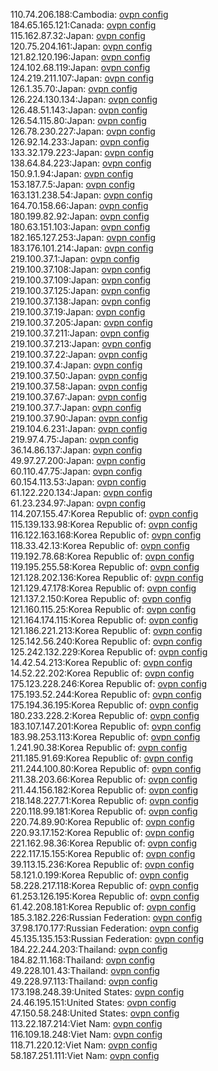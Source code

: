110.74.206.188:Cambodia: [ovpn config](vpn/110_74_206_188.ovpn)  
184.65.165.121:Canada: [ovpn config](vpn/184_65_165_121.ovpn)  
115.162.87.32:Japan: [ovpn config](vpn/115_162_87_32.ovpn)  
120.75.204.161:Japan: [ovpn config](vpn/120_75_204_161.ovpn)  
121.82.120.196:Japan: [ovpn config](vpn/121_82_120_196.ovpn)  
124.102.68.119:Japan: [ovpn config](vpn/124_102_68_119.ovpn)  
124.219.211.107:Japan: [ovpn config](vpn/124_219_211_107.ovpn)  
126.1.35.70:Japan: [ovpn config](vpn/126_1_35_70.ovpn)  
126.224.130.134:Japan: [ovpn config](vpn/126_224_130_134.ovpn)  
126.48.51.143:Japan: [ovpn config](vpn/126_48_51_143.ovpn)  
126.54.115.80:Japan: [ovpn config](vpn/126_54_115_80.ovpn)  
126.78.230.227:Japan: [ovpn config](vpn/126_78_230_227.ovpn)  
126.92.14.233:Japan: [ovpn config](vpn/126_92_14_233.ovpn)  
133.32.179.223:Japan: [ovpn config](vpn/133_32_179_223.ovpn)  
138.64.84.223:Japan: [ovpn config](vpn/138_64_84_223.ovpn)  
150.9.1.94:Japan: [ovpn config](vpn/150_9_1_94.ovpn)  
153.187.7.5:Japan: [ovpn config](vpn/153_187_7_5.ovpn)  
163.131.238.54:Japan: [ovpn config](vpn/163_131_238_54.ovpn)  
164.70.158.66:Japan: [ovpn config](vpn/164_70_158_66.ovpn)  
180.199.82.92:Japan: [ovpn config](vpn/180_199_82_92.ovpn)  
180.63.151.103:Japan: [ovpn config](vpn/180_63_151_103.ovpn)  
182.165.127.253:Japan: [ovpn config](vpn/182_165_127_253.ovpn)  
183.176.101.214:Japan: [ovpn config](vpn/183_176_101_214.ovpn)  
219.100.37.1:Japan: [ovpn config](vpn/219_100_37_1.ovpn)  
219.100.37.108:Japan: [ovpn config](vpn/219_100_37_108.ovpn)  
219.100.37.109:Japan: [ovpn config](vpn/219_100_37_109.ovpn)  
219.100.37.125:Japan: [ovpn config](vpn/219_100_37_125.ovpn)  
219.100.37.138:Japan: [ovpn config](vpn/219_100_37_138.ovpn)  
219.100.37.19:Japan: [ovpn config](vpn/219_100_37_19.ovpn)  
219.100.37.205:Japan: [ovpn config](vpn/219_100_37_205.ovpn)  
219.100.37.211:Japan: [ovpn config](vpn/219_100_37_211.ovpn)  
219.100.37.213:Japan: [ovpn config](vpn/219_100_37_213.ovpn)  
219.100.37.22:Japan: [ovpn config](vpn/219_100_37_22.ovpn)  
219.100.37.4:Japan: [ovpn config](vpn/219_100_37_4.ovpn)  
219.100.37.50:Japan: [ovpn config](vpn/219_100_37_50.ovpn)  
219.100.37.58:Japan: [ovpn config](vpn/219_100_37_58.ovpn)  
219.100.37.67:Japan: [ovpn config](vpn/219_100_37_67.ovpn)  
219.100.37.7:Japan: [ovpn config](vpn/219_100_37_7.ovpn)  
219.100.37.90:Japan: [ovpn config](vpn/219_100_37_90.ovpn)  
219.104.6.231:Japan: [ovpn config](vpn/219_104_6_231.ovpn)  
219.97.4.75:Japan: [ovpn config](vpn/219_97_4_75.ovpn)  
36.14.86.137:Japan: [ovpn config](vpn/36_14_86_137.ovpn)  
49.97.27.200:Japan: [ovpn config](vpn/49_97_27_200.ovpn)  
60.110.47.75:Japan: [ovpn config](vpn/60_110_47_75.ovpn)  
60.154.113.53:Japan: [ovpn config](vpn/60_154_113_53.ovpn)  
61.122.220.134:Japan: [ovpn config](vpn/61_122_220_134.ovpn)  
61.23.234.97:Japan: [ovpn config](vpn/61_23_234_97.ovpn)  
114.207.155.47:Korea Republic of: [ovpn config](vpn/114_207_155_47.ovpn)  
115.139.133.98:Korea Republic of: [ovpn config](vpn/115_139_133_98.ovpn)  
116.122.163.168:Korea Republic of: [ovpn config](vpn/116_122_163_168.ovpn)  
118.33.42.13:Korea Republic of: [ovpn config](vpn/118_33_42_13.ovpn)  
119.192.78.68:Korea Republic of: [ovpn config](vpn/119_192_78_68.ovpn)  
119.195.255.58:Korea Republic of: [ovpn config](vpn/119_195_255_58.ovpn)  
121.128.202.136:Korea Republic of: [ovpn config](vpn/121_128_202_136.ovpn)  
121.129.47.178:Korea Republic of: [ovpn config](vpn/121_129_47_178.ovpn)  
121.137.2.150:Korea Republic of: [ovpn config](vpn/121_137_2_150.ovpn)  
121.160.115.25:Korea Republic of: [ovpn config](vpn/121_160_115_25.ovpn)  
121.164.174.115:Korea Republic of: [ovpn config](vpn/121_164_174_115.ovpn)  
121.186.221.213:Korea Republic of: [ovpn config](vpn/121_186_221_213.ovpn)  
125.142.56.240:Korea Republic of: [ovpn config](vpn/125_142_56_240.ovpn)  
125.242.132.229:Korea Republic of: [ovpn config](vpn/125_242_132_229.ovpn)  
14.42.54.213:Korea Republic of: [ovpn config](vpn/14_42_54_213.ovpn)  
14.52.22.202:Korea Republic of: [ovpn config](vpn/14_52_22_202.ovpn)  
175.123.228.246:Korea Republic of: [ovpn config](vpn/175_123_228_246.ovpn)  
175.193.52.244:Korea Republic of: [ovpn config](vpn/175_193_52_244.ovpn)  
175.194.36.195:Korea Republic of: [ovpn config](vpn/175_194_36_195.ovpn)  
180.233.228.2:Korea Republic of: [ovpn config](vpn/180_233_228_2.ovpn)  
183.107.147.201:Korea Republic of: [ovpn config](vpn/183_107_147_201.ovpn)  
183.98.253.113:Korea Republic of: [ovpn config](vpn/183_98_253_113.ovpn)  
1.241.90.38:Korea Republic of: [ovpn config](vpn/1_241_90_38.ovpn)  
211.185.91.69:Korea Republic of: [ovpn config](vpn/211_185_91_69.ovpn)  
211.244.100.80:Korea Republic of: [ovpn config](vpn/211_244_100_80.ovpn)  
211.38.203.66:Korea Republic of: [ovpn config](vpn/211_38_203_66.ovpn)  
211.44.156.182:Korea Republic of: [ovpn config](vpn/211_44_156_182.ovpn)  
218.148.227.71:Korea Republic of: [ovpn config](vpn/218_148_227_71.ovpn)  
220.118.99.181:Korea Republic of: [ovpn config](vpn/220_118_99_181.ovpn)  
220.74.89.90:Korea Republic of: [ovpn config](vpn/220_74_89_90.ovpn)  
220.93.17.152:Korea Republic of: [ovpn config](vpn/220_93_17_152.ovpn)  
221.162.98.36:Korea Republic of: [ovpn config](vpn/221_162_98_36.ovpn)  
222.117.15.155:Korea Republic of: [ovpn config](vpn/222_117_15_155.ovpn)  
39.113.15.236:Korea Republic of: [ovpn config](vpn/39_113_15_236.ovpn)  
58.121.0.199:Korea Republic of: [ovpn config](vpn/58_121_0_199.ovpn)  
58.228.217.118:Korea Republic of: [ovpn config](vpn/58_228_217_118.ovpn)  
61.253.126.195:Korea Republic of: [ovpn config](vpn/61_253_126_195.ovpn)  
61.42.208.181:Korea Republic of: [ovpn config](vpn/61_42_208_181.ovpn)  
185.3.182.226:Russian Federation: [ovpn config](vpn/185_3_182_226.ovpn)  
37.98.170.177:Russian Federation: [ovpn config](vpn/37_98_170_177.ovpn)  
45.135.135.153:Russian Federation: [ovpn config](vpn/45_135_135_153.ovpn)  
184.22.244.203:Thailand: [ovpn config](vpn/184_22_244_203.ovpn)  
184.82.11.168:Thailand: [ovpn config](vpn/184_82_11_168.ovpn)  
49.228.101.43:Thailand: [ovpn config](vpn/49_228_101_43.ovpn)  
49.228.97.113:Thailand: [ovpn config](vpn/49_228_97_113.ovpn)  
173.198.248.39:United States: [ovpn config](vpn/173_198_248_39.ovpn)  
24.46.195.151:United States: [ovpn config](vpn/24_46_195_151.ovpn)  
47.150.58.248:United States: [ovpn config](vpn/47_150_58_248.ovpn)  
113.22.187.214:Viet Nam: [ovpn config](vpn/113_22_187_214.ovpn)  
116.109.18.248:Viet Nam: [ovpn config](vpn/116_109_18_248.ovpn)  
118.71.220.12:Viet Nam: [ovpn config](vpn/118_71_220_12.ovpn)  
58.187.251.111:Viet Nam: [ovpn config](vpn/58_187_251_111.ovpn)  
